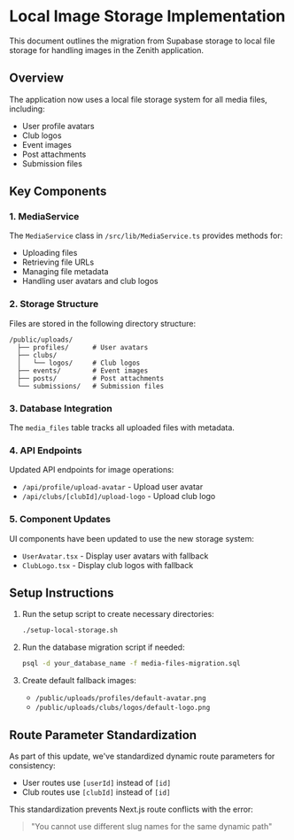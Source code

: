 # Local Image Storage Implementation

This document outlines the migration from Supabase storage to local file storage for handling images in the Zenith application.

## Overview

The application now uses a local file storage system for all media files, including:
- User profile avatars
- Club logos
- Event images
- Post attachments
- Submission files

## Key Components

### 1. MediaService

The `MediaService` class in `/src/lib/MediaService.ts` provides methods for:
- Uploading files
- Retrieving file URLs
- Managing file metadata
- Handling user avatars and club logos

### 2. Storage Structure

Files are stored in the following directory structure:
```
/public/uploads/
  ├── profiles/      # User avatars
  ├── clubs/
  │   └── logos/     # Club logos
  ├── events/        # Event images
  ├── posts/         # Post attachments
  └── submissions/   # Submission files
```

### 3. Database Integration

The `media_files` table tracks all uploaded files with metadata.

### 4. API Endpoints

Updated API endpoints for image operations:
- `/api/profile/upload-avatar` - Upload user avatar
- `/api/clubs/[clubId]/upload-logo` - Upload club logo

### 5. Component Updates

UI components have been updated to use the new storage system:
- `UserAvatar.tsx` - Display user avatars with fallback
- `ClubLogo.tsx` - Display club logos with fallback

## Setup Instructions

1. Run the setup script to create necessary directories:
   ```bash
   ./setup-local-storage.sh
   ```

2. Run the database migration script if needed:
   ```bash
   psql -d your_database_name -f media-files-migration.sql
   ```

3. Create default fallback images:
   - `/public/uploads/profiles/default-avatar.png`
   - `/public/uploads/clubs/logos/default-logo.png`

## Route Parameter Standardization

As part of this update, we've standardized dynamic route parameters for consistency:
- User routes use `[userId]` instead of `[id]`
- Club routes use `[clubId]` instead of `[id]`

This standardization prevents Next.js route conflicts with the error:
> "You cannot use different slug names for the same dynamic path"
